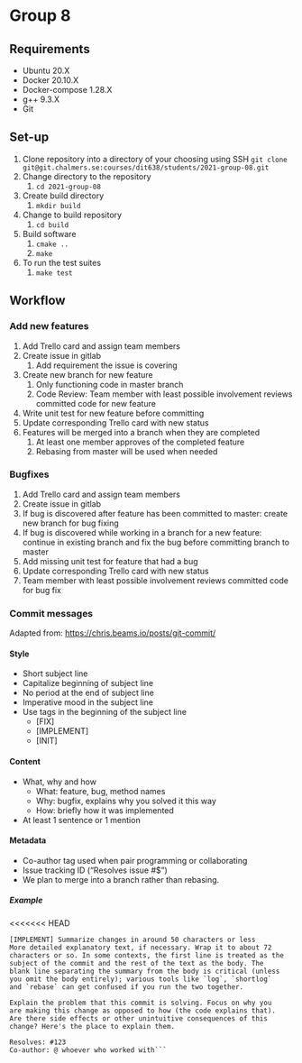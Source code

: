 # Group 8

## Requirements
* Ubuntu 20.X
* Docker 20.10.X
* Docker-compose 1.28.X
* g++ 9.3.X
* Git

## Set-up
1. Clone repository into a directory of your choosing using SSH
`git clone git@git.chalmers.se:courses/dit638/students/2021-group-08.git`
2. Change directory to the repository
   1. `cd 2021-group-08`
3. Create build directory
   1. `mkdir build`
4. Change to build repository
   1. `cd build`
5. Build software
   1. `cmake ..`
   2. `make`
6. To run the test suites 
   1. `make test`
 
## Workflow
### Add new features
1. Add Trello card and assign team members
2. Create issue in gitlab
   1. Add requirement the issue is covering
3. Create new branch for new feature
   1. Only functioning code in master branch
   2. Code Review: Team member with least possible involvement reviews committed code for new feature
4. Write unit test for new feature before committing
5. Update corresponding Trello card with new status
6. Features will be merged into a branch when they are completed
   1. At least one member approves of the completed feature
   2. Rebasing from master will be used when needed

### Bugfixes
1. Add Trello card and assign team members
2. Create issue in gitlab
3. If bug is discovered after feature has been committed to master: create new branch for bug fixing
4. If bug is discovered while working in a branch for a new feature: continue in existing branch and fix the bug before committing branch to master
5. Add missing unit test for feature that had a bug
6. Update corresponding Trello card with new status
7. Team member with least possible involvement reviews committed code for bug fix

### Commit messages
Adapted from: https://chris.beams.io/posts/git-commit/

#### Style
* Short subject line
* Capitalize beginning of subject line
* No period at the end of subject line
* Imperative mood in the subject line
* Use tags in the beginning of the subject line
   * [FIX]
   * [IMPLEMENT]
   * [INIT]

#### Content
* What, why and how
   * What: feature, bug, method names
   * Why: bugfix, explains why you solved it this way
   * How: briefly how it was implemented
* At least 1 sentence or 1 mention

#### Metadata
* Co-author tag used when pair programming or collaborating
* Issue tracking ID (“Resolves issue #$”)
* We plan to merge into a branch rather than rebasing.

##### Example
<<<<<<< HEAD
```
[IMPLEMENT] Summarize changes in around 50 characters or less
More detailed explanatory text, if necessary. Wrap it to about 72
characters or so. In some contexts, the first line is treated as the
subject of the commit and the rest of the text as the body. The
blank line separating the summary from the body is critical (unless
you omit the body entirely); various tools like `log`, `shortlog`
and `rebase` can get confused if you run the two together.

Explain the problem that this commit is solving. Focus on why you
are making this change as opposed to how (the code explains that).
Are there side effects or other unintuitive consequences of this
change? Here's the place to explain them.

Resolves: #123
Co-author: @ whoever who worked with```